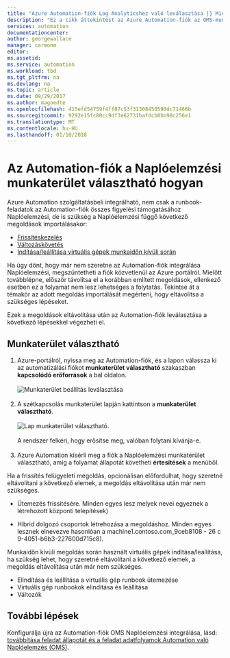 ```yaml
---
title: "Azure Automation-fiók Log Analyticshez való leválasztása |} Microsoft Docs"
description: "Ez a cikk áttekintést az Azure Automation-fiók az OMS-munkaterület választható módjáról."
services: automation
documentationcenter: 
author: georgewallace
manager: carmonm
editor: 
ms.assetid: 
ms.service: automation
ms.workload: tbd
ms.tgt_pltfrm: na
ms.devlang: na
ms.topic: article
ms.date: 09/29/2017
ms.author: magoedte
ms.openlocfilehash: 415efd54759f4ff87c53f31308450590dc71466b
ms.sourcegitcommit: 9292e15fc80cc9df3e62731bafdcb0bb98c256e1
ms.translationtype: MT
ms.contentlocale: hu-HU
ms.lasthandoff: 01/10/2018
---
```

# <a name="how-to-unlink-your-automation-account-from-a-log-analytics-workspace"></a>Az Automation-fiók a Naplóelemzési munkaterület választható hogyan

Azure Automation szolgáltatásbeli integrálható, nem csak a runbook-feladatok az Automation-fiók összes figyelési támogatásához Naplóelemzési, de is szükség a Naplóelemzési függő következő megoldások importálásakor:

* [Frissítéskezelés](../operations-management-suite/oms-solution-update-management.md)
* [Változáskövetés](../log-analytics/log-analytics-change-tracking.md)
* [Indítása/leállítása virtuális gépek munkaidőn kívüli során](automation-solution-vm-management.md)
 
Ha úgy dönt, hogy már nem szeretne az Automation-fiók integrálása Naplóelemzési, megszüntetheti a fiók közvetlenül az Azure portálról.  Mielőtt továbblépne, először távolítsa el a korábban említett megoldások, ellenkező esetben ez a folyamat nem lesz lehetséges a folytatás.  Tekintse át a témakör az adott megoldás importálását megérteni, hogy eltávolítsa a szükséges lépéseket.  

Ezek a megoldások eltávolítása után az Automation-fiók leválasztása a következő lépésekkel végezheti el.

## <a name="unlink-workspace"></a>Munkaterület választható

1. Azure-portálról, nyissa meg az Automation-fiók, és a lapon válassza ki az automatizálási fiókot **munkaterület választható** szakaszban **kapcsolódó erőforrások** a bal oldalon.<br><br> ![Munkaterület beállítás leválasztása](media/automation-unlink-from-log-analytics/automation-unlink-workspace-option.png)<br><br>  
2. A szétkapcsolás munkaterület lapján kattintson a **munkaterület választható**.<br><br> ![Lap munkaterület választható](media/automation-unlink-from-log-analytics/automation-unlink-workspace-blade.png).<br><br>  A rendszer felkéri, hogy erősítse meg, valóban folytani kívánja-e.<br><br>
3. Azure Automation kísérli meg a fiók a Naplóelemzési munkaterület választható, amíg a folyamat állapotát követheti **értesítések** a menüből.

Ha a frissítés felügyeleti megoldás, opcionálisan előfordulhat, hogy szeretné eltávolítani a következő elemek, a megoldás eltávolítása után már nem szükséges.

* Ütemezés frissítésére.  Minden egyes lesz melyek nevei egyeznek a létrehozott központi telepítések)

* Hibrid dolgozó csoportok létrehozása a megoldáshoz.  Minden egyes lesznek elnevezve hasonlóan a machine1.contoso.com_9ceb8108 - 26 c 9-4051-b6b3-227600d715c8).

Munkaidőn kívüli megoldás során használt virtuális gépek indítása/leállítása, ha szükség lehet, hogy szeretné eltávolítani a következő elemek, a megoldás eltávolítása után már nem szükséges.

* Elindítása és leállítása a virtuális gép runbook ütemezése 
* Virtuális gép runbookok elindítása és leállítása
* Változók   

## <a name="next-steps"></a>További lépések

Konfigurálja újra az Automation-fiók OMS Naplóelemzési integrálása, lásd: [továbbítása feladat állapotát és a feladat adatfolyamok Automation való Naplóelemzés (OMS)](automation-manage-send-joblogs-log-analytics.md). 